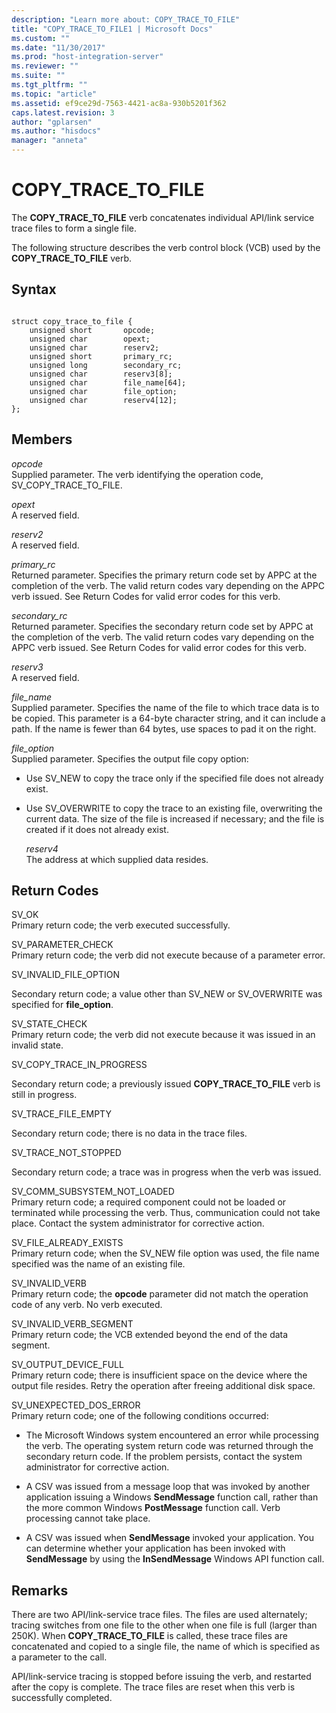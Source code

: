 ```yaml
---
description: "Learn more about: COPY_TRACE_TO_FILE"
title: "COPY_TRACE_TO_FILE1 | Microsoft Docs"
ms.custom: ""
ms.date: "11/30/2017"
ms.prod: "host-integration-server"
ms.reviewer: ""
ms.suite: ""
ms.tgt_pltfrm: ""
ms.topic: "article"
ms.assetid: ef9ce29d-7563-4421-ac8a-930b5201f362
caps.latest.revision: 3
author: "gplarsen"
ms.author: "hisdocs"
manager: "anneta"
---
```

# COPY_TRACE_TO_FILE
The **COPY_TRACE_TO_FILE** verb concatenates individual API/link service trace files to form a single file.  
  
 The following structure describes the verb control block (VCB) used by the **COPY_TRACE_TO_FILE** verb.  
  
## Syntax  
  
```  
  
struct copy_trace_to_file {  
    unsigned short       opcode;  
    unsigned char        opext;  
    unsigned char        reserv2;  
    unsigned short       primary_rc;  
    unsigned long        secondary_rc;  
    unsigned char        reserv3[8];  
    unsigned char        file_name[64];  
    unsigned char        file_option;  
    unsigned char        reserv4[12];  
};   
```  

## Members  
 *opcode*  
 Supplied parameter. The verb identifying the operation code, SV_COPY_TRACE_TO_FILE.  
  
 *opext*  
 A reserved field.  
  
 *reserv2*  
 A reserved field.  
  
 *primary_rc*  
 Returned parameter. Specifies the primary return code set by APPC at the completion of the verb. The valid return codes vary depending on the APPC verb issued. See Return Codes for valid error codes for this verb.  
  
 *secondary_rc*  
 Returned parameter. Specifies the secondary return code set by APPC at the completion of the verb. The valid return codes vary depending on the APPC verb issued. See Return Codes for valid error codes for this verb.  
  
 *reserv3*  
 A reserved field.  
  
 *file_name*  
 Supplied parameter. Specifies the name of the file to which trace data is to be copied. This parameter is a 64-byte character string, and it can include a path. If the name is fewer than 64 bytes, use spaces to pad it on the right.  
  
 *file_option*  
 Supplied parameter. Specifies the output file copy option:  
  
- Use SV_NEW to copy the trace only if the specified file does not already exist.  
  
- Use SV_OVERWRITE to copy the trace to an existing file, overwriting the current data. The size of the file is increased if necessary; and the file is created if it does not already exist.  
  
  *reserv4*  
  The address at which supplied data resides.  
  
## Return Codes  
 SV_OK  
 Primary return code; the verb executed successfully.  
  
 SV_PARAMETER_CHECK  
 Primary return code; the verb did not execute because of a parameter error.  
  
 SV_INVALID_FILE_OPTION  
  
 Secondary return code; a value other than SV_NEW or SV_OVERWRITE was specified for **file_option**.  
  
 SV_STATE_CHECK  
 Primary return code; the verb did not execute because it was issued in an invalid state.  
  
 SV_COPY_TRACE_IN_PROGRESS  
  
 Secondary return code; a previously issued **COPY_TRACE_TO_FILE** verb is still in progress.  
  
 SV_TRACE_FILE_EMPTY  
  
 Secondary return code; there is no data in the trace files.  
  
 SV_TRACE_NOT_STOPPED  
  
 Secondary return code; a trace was in progress when the verb was issued.  
  
 SV_COMM_SUBSYSTEM_NOT_LOADED  
 Primary return code; a required component could not be loaded or terminated while processing the verb. Thus, communication could not take place. Contact the system administrator for corrective action.  
  
 SV_FILE_ALREADY_EXISTS  
 Primary return code; when the SV_NEW file option was used, the file name specified was the name of an existing file.  
  
 SV_INVALID_VERB  
 Primary return code; the **opcode** parameter did not match the operation code of any verb. No verb executed.  
  
 SV_INVALID_VERB_SEGMENT  
 Primary return code; the VCB extended beyond the end of the data segment.  
  
 SV_OUTPUT_DEVICE_FULL  
 Primary return code; there is insufficient space on the device where the output file resides. Retry the operation after freeing additional disk space.  
  
 SV_UNEXPECTED_DOS_ERROR  
 Primary return code; one of the following conditions occurred:  
  
-   The Microsoft Windows system encountered an error while processing the verb. The operating system return code was returned through the secondary return code. If the problem persists, contact the system administrator for corrective action.  
  
-   A CSV was issued from a message loop that was invoked by another application issuing a Windows **SendMessage** function call, rather than the more common Windows **PostMessage** function call. Verb processing cannot take place.  
  
-   A CSV was issued when **SendMessage** invoked your application. You can determine whether your application has been invoked with **SendMessage** by using the **InSendMessage** Windows API function call.  
  
## Remarks  
 There are two API/link-service trace files. The files are used alternately; tracing switches from one file to the other when one file is full (larger than 250K). When **COPY_TRACE_TO_FILE** is called, these trace files are concatenated and copied to a single file, the name of which is specified as a parameter to the call.  
  
 API/link-service tracing is stopped before issuing the verb, and restarted after the copy is complete. The trace files are reset when this verb is successfully completed.
